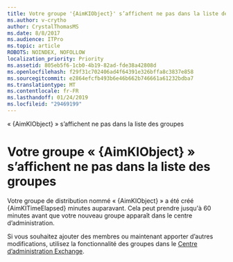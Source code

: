 ```yaml
---
title: Votre groupe '{AimKIObject}' s’affichent ne pas dans la liste des groupes
ms.author: v-crytho
author: CrystalThomasMS
ms.date: 8/8/2017
ms.audience: ITPro
ms.topic: article
ROBOTS: NOINDEX, NOFOLLOW
localization_priority: Priority
ms.assetid: 805eb5f6-1cb0-4b19-82ad-fde38a42808d
ms.openlocfilehash: f29f31c702406ad4f64391e326bffa8c3837e858
ms.sourcegitcommit: e2864efcfb493b6e46b662b746661a61232bdba7
ms.translationtype: MT
ms.contentlocale: fr-FR
ms.lasthandoff: 01/24/2019
ms.locfileid: "29469199"
---
```

« {AimKIObject} » s’affichent ne pas dans la liste des groupes

# <a name="your-group-aimkiobject-not-showing-in-groups-list"></a>Votre groupe « {AimKIObject} » s’affichent ne pas dans la liste des groupes

Votre groupe de distribution nommé « {AimKIObject} » a été créé {AimKITimeElapsed} minutes auparavant. Cela peut prendre jusqu'à 60 minutes avant que votre nouveau groupe apparaît dans le centre d’administration.
  
Si vous souhaitez ajouter des membres ou maintenant apporter d’autres modifications, utilisez la fonctionnalité des groupes dans le [Centre d’administration Exchange](https://support.office.com/article/https://outlook.office365.com/ecp/?rfr=Admin_o365&amp;exsvurl=1&amp;mkt=en-US.aspx).
  

